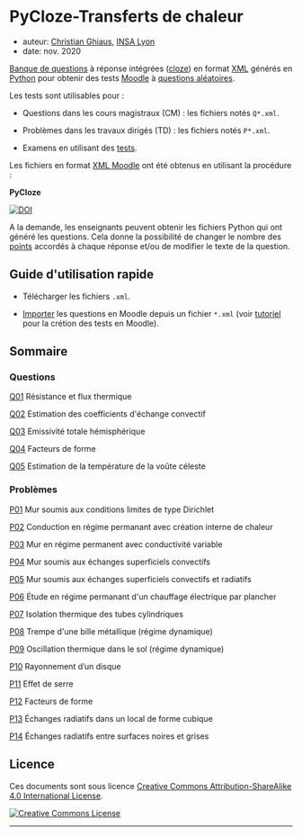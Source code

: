 # PyCloze-Transferts de chaleur
- auteur: [Christian Ghiaus](mailto:cghiaus@gmail.com), [INSA Lyon](https://www.insa-lyon.fr)
- date: nov. 2020

[Banque de questions][BanqueQuestions] à réponse intégrées ([cloze][QuestionCloze]) en format [XML][xml2moodle] générés en [Python](https://www.python.org) pour obtenir des tests [Moodle](https://moodle.org) à [questions aléatoires][QuestionsAléatoires].

Les tests sont utilisables pour :

- Questions dans les cours magistraux (CM) :  les fichiers notés `Q*.xml`.

- Problèmes dans les travaux dirigés (TD) : les fichiers notés `P*.xml`.

- Examens en utilisant des [tests][TestsMoodle].


Les fichiers en format [XML Moodle][XML] ont été obtenus en utilisant la procédure :

**PyCloze**

[![DOI](https://zenodo.org/badge/302832801.svg)](https://zenodo.org/badge/latestdoi/302832801)

A la demande, les enseignants peuvent obtenir les fichiers Python qui ont généré les questions. Cela donne la possibilité de changer le nombre des [points][QuestionCloze] accordés à chaque réponse et/ou de modifier le texte de la question.

## Guide d'utilisation rapide

- Télécharger les fichiers `.xml`.

- [Importer][ImporterQestionXML] les questions en Moodle depuis un fichier `*.xml` (voir [tutoriel][Tutorial_xml2moodle] pour la crétion des tests en Moodle).


## Sommaire

### Questions

[Q01](Q01.md) Résistance et flux thermique

[Q02](Q02.md) Estimation des coefficients d'échange convectif

[Q03](Q03.md) Emissivité totale hémisphérique

[Q04](Q04.md) Facteurs de forme

[Q05](Q05.md) Estimation de la température de la voûte céleste

### Problèmes

[P01](P01.md) Mur soumis aux conditions limites de type Dirichlet

[P02](P02.md) Conduction en régime permanant avec création interne de chaleur

[P03](P03.md) Mur en régime permanent avec conductivité variable

[P04](P04.md) Mur soumis aux échanges superficiels convectifs

[P05](P05.md) Mur soumis aux échanges superficiels convectifs et radiatifs

[P06](P06.md) Étude en régime permanant d'un chauffage électrique par plancher

[P07](P07.md) Isolation thermique des tubes cylindriques

[P08](P08.md) Trempe d'une bille métallique (régime dynamique)

[P09](P09.md) Oscillation thermique dans le sol (régime dynamique)

[P10](P10.md) Rayonnement d’un disque

[P11](P11.md) Effet de serre

[P12](P12.md) Facteurs de forme

[P13](P13.md) Échanges radiatifs dans un local de forme cubique

[P14](P14.md) Échanges radiatifs entre surfaces noires et grises

## Licence
Ces documents sont sous licence <a rel="license" href="http://creativecommons.org/licenses/by-sa/4.0/">Creative Commons Attribution-ShareAlike 4.0 International License</a>.

<a rel="license" href="http://creativecommons.org/licenses/by-sa/4.0/"><img alt="Creative Commons License" style="border-width:0" src="https://i.creativecommons.org/l/by-sa/4.0/80x15.png" /></a><br />

--------------

[TestsMoodle]:https://docs.moodle.org/2x/fr/Construire_un_test

[QuestionsAléatoires]:https://docs.moodle.org/2x/fr/Construire_un_test#Ajout_de_questions_al.C3.A9atoires

[BanqueQuestions]:https://docs.moodle.org/2x/fr/Banque_de_questions

[XML]:https://docs.moodle.org/3x/fr/Format_XML_Moodle

[QuestionCloze]:https://docs.moodle.org/2x/fr/Question_cloze_à_réponses_intégrées

[ImporterQestionXML]:https://docs.moodle.org/3x/fr/Importer_des_questions#Importer_des_questions_depuis_un_fichier

[xml2moodle]:https://github.com/cghiaus/PyCloze/blob/main/Tutorial_xml2moodle.md

[Tutorial_xml2moodle]:https://github.com/cghiaus/PyCloze/blob/main/Tutorial_xml2moodle.md
